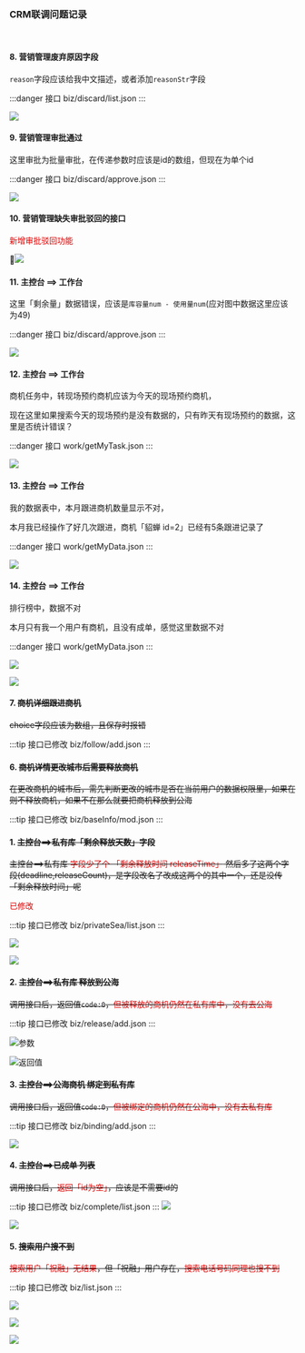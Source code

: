 ### CRM联调问题记录

<author author="江军" date="2018-05-14 11:27" />

<tag 
    title="其他"
    path="/blog/other/" />

<tag title="CRM" />

<tag title="BUG记录" />

<br clear="both" />






#### 8. 营销管理废弃原因字段

`reason`字段应该给我中文描述，或者添加`reasonStr`字段

:::danger 接口
biz/discard/list.json
:::

![](/img/WX20180517-142728.png)

#### 9. 营销管理审批通过

这里审批为批量审批，在传递参数时应该是id的数组，但现在为单个id

:::danger 接口
biz/discard/approve.json
:::

![](/img/WX20180517-145330.png)

#### 10. 营销管理缺失审批驳回的接口

<font color="#dd0000">新增审批驳回功能</font>

![](/img/WX20180517-145847.png)

#### 11. 主控台 ==> 工作台

这里「剩余量」数据错误，应该是`库容量num - 使用量num`(应对图中数据这里应该为49)

:::danger 接口
biz/discard/approve.json
:::

![](/img/WX20180517-150219.png)


#### 12. 主控台 ==> 工作台

商机任务中，转现场预约商机应该为今天的现场预约商机，

现在这里如果搜索今天的现场预约是没有数据的，只有昨天有现场预约的数据，这里是否统计错误？

:::danger 接口
work/getMyTask.json
:::

![](/img/WX20180517-150514.png)

#### 13. 主控台 ==> 工作台

我的数据表中，本月跟进商机数量显示不对，

本月我已经操作了好几次跟进，商机「貂蝉 id=2」已经有5条跟进记录了

:::danger 接口
work/getMyData.json
:::

![](/img/WX20180517-151754.png)

#### 14. 主控台 ==> 工作台

排行榜中，数据不对

本月只有我一个用户有商机，且没有成单，感觉这里数据不对

:::danger 接口
work/getMyData.json
:::

![](/img/WX20180517-152206.png)

![](/img/WX20180517-152428.png)

#### 7. ~~商机详细跟进商机~~

~~choice字段应该为数组，且保存时报错~~

:::tip 接口已修改
biz/follow/add.json
:::

#### 6. ~~商机详情更改城市后需要释放商机~~

~~在更改商机的城市后，需先判断更改的城市是否在当前用户的数据权限里，如果在则不释放商机，如果不在那么就要把商机释放到公海~~

:::tip 接口已修改
biz/baseInfo/mod.json
:::

#### 1. ~~主控台==>私有库「剩余释放天数」字段~~

~~主控台==>私有库 <font color="#dd0000">字段少了个 「剩余释放时间 releaseTime」</font> 然后多了这两个字段(deadline,releaseCount)，是字段改名了改成这两个的其中一个，还是没传「剩余释放时间」呢~~

<font color="#dd0000">已修改</font>

:::tip 接口已修改
biz/privateSea/list.json
:::

![](/img/WechatIMG212.jpeg)

![](/img/WechatIMG213.jpeg)

#### 2. ~~主控台==>私有库 释放到公海~~

~~调用接口后，返回值`code:0`，<font color="#dd0000">但被释放的商机仍然在私有库中，没有去公海</font>~~

:::tip 接口已修改
biz/release/add.json
:::

![参数](/img/WX20180514-113539.png)

![返回值](/img/WX20180514-113603.png)

#### 3. ~~主控台==>公海商机 绑定到私有库~~

~~调用接口后，返回值`code:0`，<font color="#dd0000">但被绑定的商机仍然在公海中，没有去私有库</font>~~

:::tip 接口已修改
biz/binding/add.json
:::

![](/img/WX20180514-145242.png)

#### 4. ~~主控台==>已成单 列表~~

~~调用接口后，<font color="#dd0000">返回「id为空」</font>，应该是不需要id的~~

:::tip 接口已修改
biz/complete/list.json
:::
![](/img/WX20180514-142548.png)

![](/img/WX20180514-142348.png)

#### 5. ~~搜索用户搜不到~~

~~<font color="#dd0000">搜索用户「祝融」无结果</font>，但「祝融」用户存在，<font color="#dd0000">搜索电话号码同理也搜不到</font>~~

:::tip 接口已修改
biz/list.json
:::

![](/img/WX20180514-144123.png)

![](/img/WX20180514-144134.png)

![](/img/WX20180514-144341.png)






